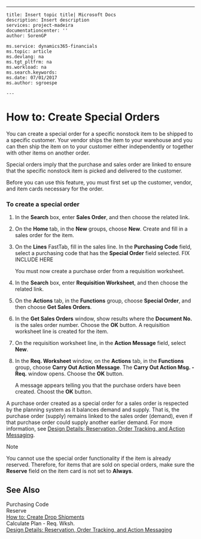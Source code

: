 ---
    title: Insert topic title| Microsoft Docs
    description: Insert description
    services: project-madeira
    documentationcenter: ''
    author: SorenGP

    ms.service: dynamics365-financials
    ms.topic: article
    ms.devlang: na
    ms.tgt_pltfrm: na
    ms.workload: na
    ms.search.keywords:
    ms.date: 07/01/2017
    ms.author: sgroespe

    ---
# How to: Create Special Orders
You can create a special order for a specific nonstock item to be shipped to a specific customer. Your vendor ships the item to your warehouse and you can then ship the item on to your customer either independently or together with other items on another order.  
  
 Special orders imply that the purchase and sales order are linked to ensure that the specific nonstock item is picked and delivered to the customer.  
  
 Before you can use this feature, you must first set up the customer, vendor, and item cards necessary for the order.  
  
### To create a special order  
  
1.  In the **Search** box, enter **Sales Order**, and then choose the related link.  
  
2.  On the **Home** tab, in the **New** groups, choose **New**. Create and fill in a  sales order for the item.  
  
3.  On the **Lines** FastTab, fill in the sales line. In the **Purchasing Code** field, select a purchasing code that has the **Special Order** field selected. FIX INCLUDE HERE<!--[!INCLUDE[bp_choose_columns](../DesignAndEngineering/includes/bp_choose_columns_md.md)] -->  
  
     You must now create a purchase order from a requisition worksheet.  
  
4.  In the **Search** box, enter **Requisition Worksheet**, and then choose the related link.  
  
5.  On the **Actions** tab, in the **Functions** group, choose **Special Order**, and then choose **Get Sales Orders**.  
  
6.  In the **Get Sales Orders** window, show results where the **Document No.** is the sales order number. Choose the **OK** button. A requisition worksheet line is created for the item.  
  
7.  On the requisition worksheet line, in the **Action Message** field, select **New**.  
  
8.  In the **Req. Worksheet** window, on the **Actions** tab, in the **Functions** group, choose **Carry Out Action Message**. The **Carry Out Action Msg. \- Req.** window opens. Choose the **OK** button.  
  
     A message appears telling you that the purchase orders have been created. Choost the **OK** button.  
  
 A purchase order created as a special order for a sales order is respected by the planning system as it balances demand and supply. That is, the purchase order \(supply\) remains linked to the sales order \(demand\), even if that purchase order could supply another earlier demand. For more information, see [Design Details: Reservation, Order Tracking, and Action Messaging](../ApplicationDesign/design-details-reservation-order-tracking-and-action-messaging.md).  
  
> [!NOTE]  
>  You cannot use the special order functionality if the item is already reserved. Therefore, for items that are sold on special orders, make sure the **Reserve** field on the item card is not set to **Always**.  
  
## See Also  
 Purchasing Code   
 Reserve   
 [How to: Create Drop Shipments](../Purchasing/how-to-create-drop-shipments.md)   
 Calculate Plan \- Req. Wksh.   
 [Design Details: Reservation, Order Tracking, and Action Messaging](../ApplicationDesign/design-details-reservation-order-tracking-and-action-messaging.md)